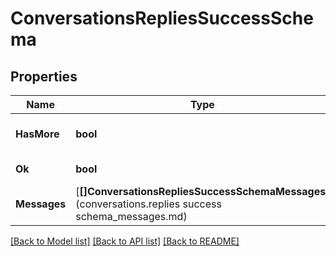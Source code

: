 # ConversationsRepliesSuccessSchema

## Properties
Name | Type | Description | Notes
------------ | ------------- | ------------- | -------------
**HasMore** | **bool** |  | [optional] [default to null]
**Ok** | **bool** |  | [default to null]
**Messages** | [**[]ConversationsRepliesSuccessSchemaMessages**](conversations.replies success schema_messages.md) |  | [default to null]

[[Back to Model list]](../README.md#documentation-for-models) [[Back to API list]](../README.md#documentation-for-api-endpoints) [[Back to README]](../README.md)


